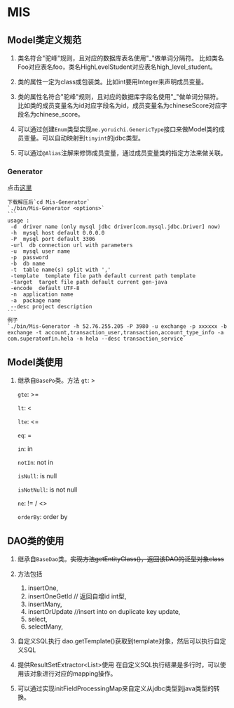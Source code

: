 # MIS

## Model类定义规范
   1. 类名符合"驼峰"规则，且对应的数据库表名使用"_"做单词分隔符。
      比如类名Foo对应表名foo，类名HighLevelStudent对应表名high_level_student。
   
   2. 类的属性一定为class或包装类。比如int要用Integer来声明成员变量。
   
   3. 类的属性名符合"驼峰"规则，且对应的数据库字段名使用"_"做单词分隔符。
      比如类的成员变量名为id对应字段名为id，成员变量名为chineseScore对应字段名为chinese_score。
      
   4. 可以通过创建`Enum`类型实现`me.yoruichi.GenericType`接口来做Model类的成员变量。可以自动映射到`tinyint`的jdbc类型。
   
   5. 可以通过`@Alias`注解来修饰成员变量，通过成员变量类的指定方法来做关联。

### Generator
   点击[这里](/mis-generator-0.0.1-bundle.tar.gz) 

    下载解压后`cd Mis-Generator`
    `./bin/Mis-Generator <options>`
    ```
    usage :
     -d  driver name (only mysql jdbc driver[com.mysql.jdbc.Driver] now)
     -h  mysql host default 0.0.0.0
     -P  mysql port default 3306
     -url  db connection url with parameters
     -u  mysql user name
     -p  password
     -b  db name
     -t  table name(s) split with ','
     -template  template file path default current path template
     -target  target file path default current gen-java
     -encode  default UTF-8
     -n  application name
     -a  package name
     --desc project description
    ```
    例子
    `./bin/Mis-Generator -h 52.76.255.205 -P 3980 -u exchange -p xxxxxx -b exchange -t account,transaction_user,transaction,account_type_info -a com.superatomfin.hela -n hela --desc transaction_service`

## Model类使用
   
   1. 继承自`BasePo`类。方法
      `gt`: > 
      
      `gte`: >=
      
      `lt`: <
      
      `lte`: <=
      
      `eq`: =
      
      `in`: in 
      
      `notIn`: not in
      
      `isNull`: is null
      
      `isNotNull`: is not null
      
      `ne`: != / <>
      
      `orderBy`: order by
      

## DAO类的使用
   
   1. 继承自`BaseDao`类。~~实现方法getEntityClass()，返回该DAO的泛型对象class~~
   
   2. 方法包括
      1. insertOne,
      2. insertOneGetId // 返回自增id int型,
      3. insertMany,
      4. insertOrUpdate //insert into on duplicate key update,
      5. select,
      6. selectMany,
   
   3. 自定义SQL执行
      dao.getTemplate()获取到template对象，然后可以执行自定义SQL
   
   4. 提供ResultSetExtractor<List<T>>使用
      在自定义SQL执行结果是多行时，可以使用该对象进行对应的mapping操作。
   
   5. 可以通过实现initFieldProcessingMap来自定义从jdbc类型到java类型的转换。
     
